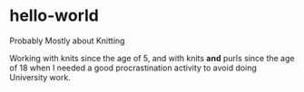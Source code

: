 # hello-world
Probably Mostly about Knitting

Working with knits since the age of 5, and with knits **and** purls since the age of 18 when I needed a good procrastination activity to avoid doing University work.

